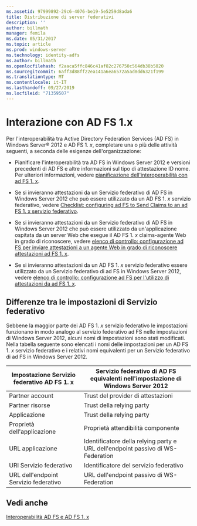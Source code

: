 ```yaml
---
ms.assetid: 97999892-29c6-4076-be19-5e5259d8ada6
title: Distribuzione di server federativi
description: ''
author: billmath
manager: femila
ms.date: 05/31/2017
ms.topic: article
ms.prod: windows-server
ms.technology: identity-adfs
ms.author: billmath
ms.openlocfilehash: f2aaca5ffc846c41af82c276750c564db38b5020
ms.sourcegitcommit: 6aff3d88ff22ea141a6ea6572a5ad8dd6321f199
ms.translationtype: MT
ms.contentlocale: it-IT
ms.lasthandoff: 09/27/2019
ms.locfileid: "71359507"
---
```

# <a name="interoperating-with-ad-fs-1x"></a>Interazione con AD FS 1.x

Per l'interoperabilità tra Active Directory Federation Services \(AD FS\) in Windows Server® 2012 e AD FS 1. *x*, completare una o più delle attività seguenti, a seconda delle esigenze dell'organizzazione:  
  
-   Pianificare l'interoperabilità tra AD FS in Windows Server 2012 e versioni precedenti di AD FS e altre informazioni sul tipo di attestazione ID nome. Per ulteriori informazioni, vedere [pianificazione dell'interoperabilità con ad FS 1. x](https://technet.microsoft.com/library/ff678040.aspx).  
  
-   Se si invieranno attestazioni da un Servizio federativo di AD FS in Windows Server 2012 che può essere utilizzato da un AD FS 1. *x* servizio federativo, vedere [Checklist: configuring ad FS to Send Claims to an ad FS 1. x servizio federativo](Checklist--Configuring-AD-FS-to-Send-Claims-to-an-AD-FS-1.x-Federation-Service.md).  
  
-   Se si invieranno attestazioni da un Servizio federativo di AD FS in Windows Server 2012 che può essere utilizzato da un'applicazione ospitata da un server Web che esegue il AD FS 1. *x* claims\-agente Web in grado di riconoscere, vedere [elenco di controllo: configurazione ad FS per inviare attestazioni a un agente Web in grado di riconoscere attestazioni ad FS 1. x](Checklist--Configuring-AD-FS-to-Send-Claims-to-an-AD-FS-1.x-Claims-Aware-Web-Agent.md).  
  
-   Se si invieranno attestazioni da un AD FS 1. *x* servizio federativo essere utilizzato da un Servizio federativo di ad FS in Windows Server 2012, vedere [elenco di controllo: configurazione ad FS per l'utilizzo di attestazioni da ad FS 1. x](Checklist--Configuring-AD-FS--to-Consume-Claims-from-AD-FS-1.x.md).  
  
## <a name="differences-between-federation-service-settings"></a>Differenze tra le impostazioni di Servizio federativo  
Sebbene la maggior parte dei AD FS 1. *x* servizio federativo le impostazioni funzionano in modo analogo al servizio federativo ad FS nelle impostazioni di Windows Server 2012, alcuni nomi di impostazioni sono stati modificati. Nella tabella seguente sono elencati i nomi delle impostazioni per un AD FS 1. *x* servizio federativo e i relativi nomi equivalenti per un Servizio federativo di ad FS in Windows Server 2012.  
  
|Impostazione Servizio federativo AD FS 1. x|Servizio federativo di AD FS equivalenti nell'impostazione di Windows Server 2012  
|----------------------------------------|---------------------------------------------------------------------------------------------------------- 
|Partner account|Trust del provider di attestazioni  
|Partner risorse|Trust della relying party 
|Applicazione|Trust della relying party  
|Proprietà dell'applicazione|Proprietà attendibilità componente  
|URL applicazione|Identificatore della relying party e URL dell'endpoint passivo di WS\-Federation  
|URI Servizio federativo|Identificatore del servizio federativo  
|URL dell'endpoint Servizio federativo|URL dell'endpoint passivo di WS\-Federation  
  
## <a name="see-also"></a>Vedi anche  
[Interoperabilità AD FS e AD FS 1. x](https://go.microsoft.com/fwlink/?LinkId=200776)  
  

